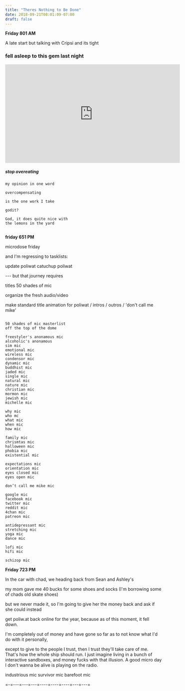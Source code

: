 ```yaml
---
title: "Theres Nothing to Be Done"
date: 2018-09-21T08:01:09-07:00
draft: false
---
```


**Friday 801 AM**

A late start but talking with Cripsi and its tight

### fell asleep to this gem last night

<iframe width="560" height="315" src="https://www.youtube.com/embed/Wifcyo64n-w" frameborder="0" allow="autoplay; encrypted-media" allowfullscreen></iframe>

##### stop overeating

```
my opinion in one word

overcompensating

is the one work I take

godit?

God, it does quite nice with
the lemons in the yard


```



**friday 651 PM**

microdose friday

and I'm regressing to tasklists:

update poliwat catuchup poliwat

--- but that journey requires

titles 50 shades of mic

organize the fresh audio/video

make standard title animation for poliwat
/ intros / outros / 'don't call me mike'



```

50 shades of mic masterlist
off the top of the dome

freestyler's anonamous mic
alcoholic's anonamous
sim mic
emotional mic
wireless mic
condensor mic
dynamic mic
buddhist mic
jaded mic
single mic
natural mic
nature mic
christian mic
mormon mic
jewish mic
michelle mic

why mic
who mc
what mic
when mic
how mic

family mic
chrismtas mic
halloween mic
phobia mic
existential mic

expectations mic
orientation mic
eyes closed mic
eyes open mic

don’t call me mike mic

google mic
facebook mic
twitter mic
reddit mic
4chan mic
patreon mic

antidepressant mic
stretching mic
yoga mic
dance mic

lofi mic
hifi mic

schizop mic
```



**Friday 723 PM**

In the car with chad, we heading back from Sean and Ashley's

my mom gave me 40 bucks for some shoes and socks (I'm borrowing some of chads old skate shoes)

but we never made it, so I'm going to give her the money back and ask if she could instead

get poliw.at back online for the year, because as of this moment, it fell down.

I'm completely out of money and have gone so far as to not know what I'd do with it personally,

except to give to the people I trust, then I trust they'll take care of me. That's how the whole ship should run. I just imagine living in a bunch of interactive sandboxes, and money fucks with that illusion. A good micro day I don't wanna be alive is playing on the radio.

industrious mic
survivor mic
barefoot mic

=-=---=---=---=----=----=----=---=---=
